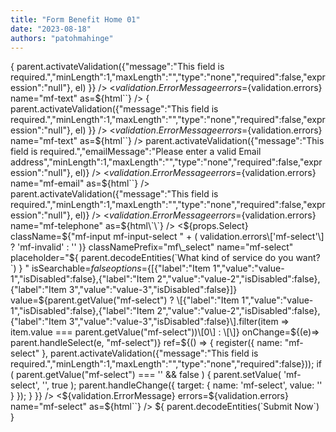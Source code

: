 ```yaml
---
title: "Form Benefit Home 01"
date: "2023-08-18"
authors: "patohmahinge"
---
```


{ parent.activateValidation({"message":"This field is required.","minLength":1,"maxLength":"","type":"none","required":false,"expression":"null"}, el) }} /> <${validation.ErrorMessage} errors=${validation.errors} name="mf-text" as=${html\`\`} /> { parent.activateValidation({"message":"This field is required.","minLength":1,"maxLength":"","type":"none","required":false,"expression":"null"}, el) }} /> <${validation.ErrorMessage} errors=${validation.errors} name="mf-text" as=${html\`\`} />  parent.activateValidation({"message":"This field is required.","emailMessage":"Please enter a valid Email address","minLength":1,"maxLength":"","type":"none","required":false,"expression":"null"}, el)} /> <${validation.ErrorMessage} errors=${validation.errors} name="mf-email" as=${html\`\`} />  parent.activateValidation({"message":"This field is required.","minLength":1,"maxLength":"","type":"none","required":false,"expression":"null"}, el)} /> <${validation.ErrorMessage} errors=${validation.errors} name="mf-telephone" as=${html\`\`} /> <${props.Select} className=${"mf-input mf-input-select " + ( validation.errors\['mf-select'\] ? 'mf-invalid' : '' )} classNamePrefix="mf\_select" name="mf-select" placeholder="${ parent.decodeEntities(\`What kind of service do you want?\`) } " isSearchable=${false} options=${\[{"label":"Item 1","value":"value-1","isDisabled":false},{"label":"Item 2","value":"value-2","isDisabled":false},{"label":"Item 3","value":"value-3","isDisabled":false}\]} value=${parent.getValue("mf-select") ? \[{"label":"Item 1","value":"value-1","isDisabled":false},{"label":"Item 2","value":"value-2","isDisabled":false},{"label":"Item 3","value":"value-3","isDisabled":false}\].filter(item => item.value === parent.getValue("mf-select"))\[0\] : \[\]} onChange=${(e)=> parent.handleSelect(e, "mf-select")} ref=${() => { register({ name: "mf-select" }, parent.activateValidation({"message":"This field is required.","minLength":1,"maxLength":"","type":"none","required":false})); if ( parent.getValue("mf-select") === '' && false ) { parent.setValue( 'mf-select', '', true ); parent.handleChange({ target: { name: 'mf-select', value: '' } }); } }} /> <${validation.ErrorMessage} errors=${validation.errors} name="mf-select" as=${html\`\`} /> ${ parent.decodeEntities(\`Submit Now\`) }
